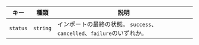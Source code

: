 | キー       | 種類       | 説明                                                 |
| -------- | -------- | -------------------------------------------------- |
| `status` | `string` | インポートの最終の状態。 `success`、`cancelled`、`failure`のいずれか。 |
